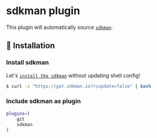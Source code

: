 # sdkman plugin

This plugin will automatically source [`sdkman`](https://sdkman.io/).

## 🚀 Installation

### Install sdkman

Let's [`install the sdkman`](https://sdkman.io/install) without updating shell
config!

```bash
$ curl -s "https://get.sdkman.io?rcupdate=false" | bash
```

### Include sdkman as plugin

```bash
plugins=(
	git
	sdkman
)
```
